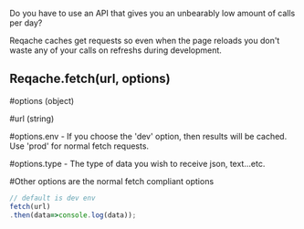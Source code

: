 Do you have to use an API that gives you an unbearably low amount of calls per day? 

Reqache caches get requests so even when the page reloads you don't waste any of your calls on refreshs during development.


## Reqache.fetch(url, options)

#options (object) 

#url (string) 

#options.env - If you choose the 'dev' option, then results will be cached. Use 'prod' for normal fetch requests. 

#options.type - The type of data you wish to receive json, text...etc. 

#Other options are the normal fetch compliant options

```javascript
// default is dev env
fetch(url)
.then(data=>console.log(data));
```
